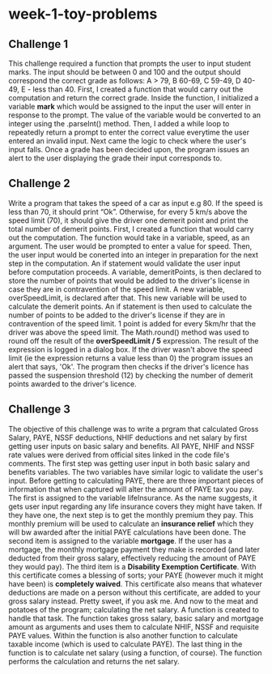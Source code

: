 # week-1-toy-problems
## Challenge 1
This challenge required a function that prompts the user to input student marks. The input should be between 0 and 100 and the output should correspond the correct grade as follows: A > 79, B 60-69, C 59-49, D 40-49, E - less than 40.
First, I created a function that would carry out the computation and return the correct grade. Inside the function, I initialized a variable **mark** which would be assigned to the input the user will enter in response to the prompt. The value of the variable would be converted to an integer using the .parseInt() method.
Then, I added a while loop to repeatedly return a prompt to enter the correct value everytime the user entered an invalid input.
Next came the logic to check where the user's input falls. 
Once a grade has been decided upon, the program issues an alert to the user displaying the grade their input corresponds to.

## Challenge 2
Write a program that takes the speed of a car as input e.g 80. If the speed is less than 70, it should print “Ok”. Otherwise, for every 5 km/s above the speed limit (70), it should give the driver one demerit point and print the total number of demerit points.
First, I created a function that would carry out the computation. The function would take in a variable, speed, as an argument. The user would be prompted to enter a value for speed. Then, the user input would be conerted into an integer in preparation for the next step in the computation. An if statement would validate the user input before computation proceeds.
A variable, demeritPoints, is then declared to store the number of points that would be added to the driver's license in case they are in contravention of the speed limit. A new variable, overSpeedLimit, is declared after that. This new variable will be used to calculate the demerit points.
An if statement is then used to calculate the number of points to be added to the driver's license if they are in contravention of the speed limit. 1 point is added for every 5km/hr that the driver was above the speed limit. The Math.round() method was used to round off the result of the **overSpeedLimit / 5** expression. The result of the expression is logged in a dialog box. If the driver wasn't above the speed limit (ie the expression returns a value less than 0) the program issues an alert that says, 'Ok'.
The program then checks if the driver's licence has passed the suspension threshold (12) by checking the number of demerit points awarded to the driver's licence.

## Challenge 3
The objective of this challenge was to write a prgram that calculated Gross Salary, PAYE, NSSF deductions, NHIF deductions and net salary by first getting user inputs on basic salary and benefits.
All PAYE, NHIF and NSSF rate values were derived from official sites linked in the code file's comments.
The first step was getting user input in both basic salary and benefits variables. The two variables have similar logic to validate the user's input.
Before getting to calculating PAYE, there are three important pieces of information that when captured will alter the amount of PAYE tax you pay.
The first is assigned to the variable lifeInsurance. As the name suggests, it gets user input regarding any life insurance covers they might have taken. If they have one, the next step is to get the monthly premium they pay. This monthly premium will be used to calculate an **insurance relief** which they will bw awarded after the initial PAYE calculations have been done.
The second item is assigned to the variable **mortgage**. If the user has a mortgage, the monthly mortgage payment they make is recorded (and later deducted from their gross salary, effectively reducing the amount of PAYE they would pay). 
The third item is a **Disability Exemption Certificate**. With this certificate comes a blessing of sorts; your PAYE (however much it might have been) is **completely waived**. This certificate also means that whatever deductions are made on a person without this certificate, are added to your gross salary instead. Pretty sweet, if you ask me.
And now to the meat and potatoes of the program; calculating the net salary. 
A function is created to handle that task. The function takes gross salary, basic salary and mortgage amount as arguments and uses them to calculate NHIF, NSSF and requisite PAYE values. Within the function is also another function to calculate taxable income (which is used to calculate PAYE).
The last thing in the function is to calculate net salary (using a function, of course). The function performs the calculation and returns the net salary.